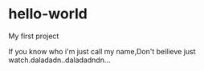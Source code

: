 # hello-world
My first project

If you know who i'm just call my name,Don't beilieve just watch.daladadn..daladadndn...
